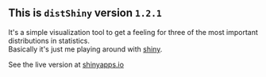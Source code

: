 ## This is `distShiny` version `1.2.1`

It's a simple visualization tool to get a feeling for three of the most important distributions in statistics.  
Basically it's just me playing around with [shiny](http://shiny.rstudio.com).

See the live version at [shinyapps.io](https://jemus42.shinyapps.io/distShiny/)

